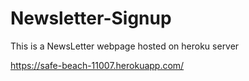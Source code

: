 # Newsletter-Signup
This is a NewsLetter webpage hosted on heroku server

https://safe-beach-11007.herokuapp.com/
